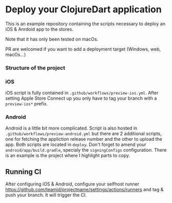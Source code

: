 # Deploy your ClojureDart application

This is an example repository containing the scripts necessary to deploy an iOS & Anrdoid app to the stores.

Note that it has only been tested on macOs.

PR are welcomed if you want to add a deployment target (Windows, web, macOs...)

### Structure of the project

### iOS

iOS script is fully contained in `.github/workflows/preview-ios.yml`.
After setting Apple Store Connect up you only have to tag your branch with a `preview-ios*` prefix.

### Android

Android is a little bit more complicated. Script is also hosted in `.github/workflows/preview-android.yml` but there are 2 additional scripts, one for fetching the appliction release number and the other to upload the app. Both scripts are located in `deploy`.
Don't forget to amend your `android/app/build.gradle`, specialy the `signingConfigs` configuration. There is an example is the project where I highlight parts to copy.

## Running CI

After configuring iOS & Android, configure your selfhost runner https://github.com/teamid/projectname/settings/actions/runners and tag & push your branch. It will trigger the CI.
